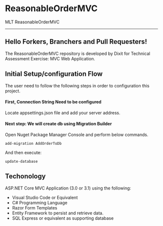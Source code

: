 # ReasonableOrderMVC
MLT ReasonableOrderMVC

---
## Hello Forkers, Branchers and Pull Requesters!

The ReasonableOrderMVC repository is developed by Dixit for Technical Assessment Exercise: MVC Web Application.

## Initial Setup/configuration Flow

The user need to follow the following steps in order to configuration this project.

#### First, Connection String Need to be configured 
 
Locate appsettings.json file and add your server address.

#### Next step: We will create db using Migration Builder

Open Nuget Package Manager Console and perform below commands.

```
add-migration AddOrderToDb
```
And then execute:

```
update-database
```
## Techonology

ASP.NET Core MVC Application (3.0 or 3.1) using the following:
-	Visual Studio Code or Equivalent 
-	C# Programming Language
-	Razor  Form Templates
-	Entity Framework  to persist and retrieve data.
-	SQL Express or equivalent as supporting database 

